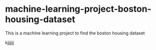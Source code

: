 # machine-learning-project-boston-housing-dataset
 This is a machine learning project to find the boston housing dataset 
 
 
 
kjjjjjj
